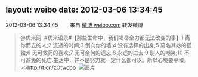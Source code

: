 layout: weibo
date: 2012-03-06 13:34:45
---
<meta name="referrer" content="no-referrer" />

2012-03-06 13:34:45  &nbsp;&nbsp;&nbsp;&nbsp;&nbsp;&nbsp; 来自 <a href="http://weibo.com/" rel="nofollow">微博 weibo.com</a>
转发微博
>  @优米网: #优米语录#【那些生命中，我们竭尽全力都无法改变的事】1 离你而去的人;2 流逝的时间;3 倒向你的墙;4 没有选择的出身;5 莫名其妙的孤独;6 无可救药的喜欢;7 无可奈何的遗忘;8 永远的过去;9 别人的嘲笑;10 不可避免的死亡.生活中，并不是努力就一定什么都可以。所以心境要平和。>>http://t.cn/zOtwcbb  ​​​
>  ![图片](https://ww2.sinaimg.cn/large/6601ce85jw1dqq0aq2xc5j.jpg)
